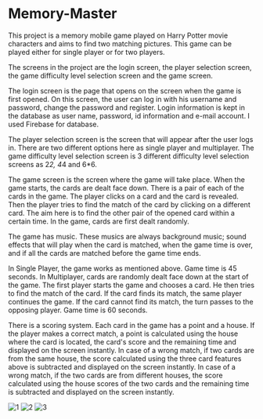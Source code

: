 # Memory-Master
 
 This project is a memory mobile game played on Harry Potter movie characters and aims to find two matching pictures. This game can be played either for single player or for two players.
 
 The screens in the project are the login screen, the player selection screen, the game difficulty level selection screen and the game screen.
 
 The login screen is the page that opens on the screen when the game is first opened. On this screen, the user can log in with his username and password, change the password and register. Login information is kept in the database as user name, password, id information and e-mail account. I used Firebase for database.
 
 The player selection screen is the screen that will appear after the user logs in. There are two different options here as single player and multiplayer. The game difficulty level selection screen is 3 different difficulty level selection screens as 2*2, 4*4 and 6*6.
 
 The game screen is the screen where the game will take place. When the game starts, the cards are dealt face down. There is a pair of each of the cards in the game. The player clicks on a card and the card is revealed. Then the player tries to find the match of the card by clicking on a different card. The aim here is to find the other pair of the opened card within a certain time. In the game, cards are first dealt randomly.
 
 The game has music. These musics are always background music; sound effects that will play when the card is matched, when the game time is over, and if all the cards are matched before the game time ends.
 
 In Single Player, the game works as mentioned above. Game time is 45 seconds. In Multiplayer, cards are randomly dealt face down at the start of the game. The first player starts the game and chooses a card. He then tries to find the match of the card. If the card finds its match, the same player continues the game. If the card cannot find its match, the turn passes to the opposing player. Game time is 60 seconds.
 
 There is a scoring system. Each card in the game has a point and a house. If the player makes a correct match, a point is calculated using the house where the card is located, the card's score and the remaining time and displayed on the screen instantly. In case of a wrong match, if two cards are from the same house, the score calculated using the three card features above is subtracted and displayed on the screen instantly. In case of a wrong match, if the two cards are from different houses, the score calculated using the house scores of the two cards and the remaining time is subtracted and displayed on the screen instantly.

![1](https://github.com/umuutguler/Memory-Master/assets/74297248/951e0f7e-88be-4247-8c8a-5dd17a1797e6)
![2](https://github.com/umuutguler/Memory-Master/assets/74297248/6b5628d2-9c5b-4efe-ab6a-16e9998ed847)
![3](https://github.com/umuutguler/Memory-Master/assets/74297248/d2556300-851c-4e6b-a46f-3a509823414d)
